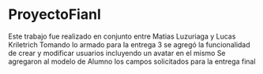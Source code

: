 # ProyectoFianl

Este trabajo fue realizado en conjunto entre Matias Luzuriaga y Lucas Kriletrich
Tomando lo armado para la entrega 3 se agregó la funcionalidad de crear y modificar usuarios incluyendo un avatar en el mismo
Se agregaron al modelo de Alumno los campos solicitados para la entrega final
